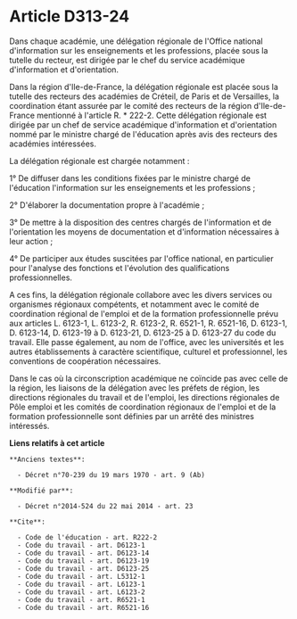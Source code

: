 # Article D313-24

Dans chaque académie, une délégation régionale de l'Office national d'information sur les enseignements et les professions,
placée sous la tutelle du recteur, est dirigée par le chef du service académique d'information et d'orientation. 

Dans la région d'Ile-de-France, la délégation régionale est placée sous la tutelle des recteurs des académies de Créteil, de
Paris et de Versailles, la coordination étant assurée par le comité des recteurs de la région d'Ile-de-France mentionné à
l'article R. * 222-2. Cette délégation régionale est dirigée par un chef de service académique d'information et d'orientation
nommé par le ministre chargé de l'éducation après avis des recteurs des académies intéressées. 

La délégation régionale est chargée notamment : 

1° De diffuser dans les conditions fixées par le ministre chargé de l'éducation l'information sur les enseignements et les
professions ; 

2° D'élaborer la documentation propre à l'académie ; 

3° De mettre à la disposition des centres chargés de l'information et de l'orientation les moyens de documentation et
d'information nécessaires à leur action ; 

4° De participer aux études suscitées par l'office national, en particulier pour l'analyse des fonctions et l'évolution des
qualifications professionnelles. 

A ces fins, la délégation régionale collabore avec les divers services ou organismes régionaux compétents, et notamment avec
le comité de coordination régional de l'emploi et de la formation professionnelle prévu aux articles L. 6123-1, L. 6123-2, R.
6123-2, R. 6521-1, R. 6521-16, 
D. 6123-1, D. 6123-14, D. 6123-19 à D. 6123-21, D. 6123-25 à D. 6123-27 du code du travail. Elle passe également, au nom de
l'office, avec les universités et les autres établissements à caractère scientifique, culturel et professionnel, les
conventions de coopération nécessaires. 

Dans le cas où la circonscription académique ne coïncide pas avec celle de la région, les liaisons de la délégation avec les
préfets de région, les directions régionales du travail et de l'emploi, les directions régionales de Pôle emploi et les
comités de coordination régionaux de l'emploi et de la formation professionnelle sont définies par un arrêté des ministres
intéressés.

**Liens relatifs à cet article**

	**Anciens textes**:

	  - Décret n°70-239 du 19 mars 1970 - art. 9 (Ab)

	**Modifié par**:

	  - Décret n°2014-524 du 22 mai 2014 - art. 23

	**Cite**:

	  - Code de l'éducation - art. R222-2
	  - Code du travail - art. D6123-1
	  - Code du travail - art. D6123-14
	  - Code du travail - art. D6123-19
	  - Code du travail - art. D6123-25
	  - Code du travail - art. L5312-1
	  - Code du travail - art. L6123-1
	  - Code du travail - art. L6123-2
	  - Code du travail - art. R6521-1
	  - Code du travail - art. R6521-16
